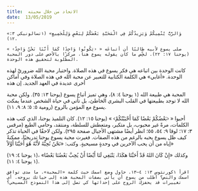 ```yaml
---
title:  الاتحاد من خلال محبته
date:  13/05/2019
---
```


`«وَالرَّبُّ يُنْمِيكُمْ وَيَزِيدُكُمْ فِي الْمَحَبَّةِ بَعْضَكُمْ لِبَعْضٍ وَلِلْجَمِيعِ» (١تسالونيكي ٣: ١٢).`

`صلى يسوع لأبيه طالبًا أن أتباعَه « ‹يَكُونُوا وَاحِدًا كَمَا أَنَّنَا نَحْنُ وَاحِدٌ› » (يوحنا ١٧: ٢٢). لخِّص ما كان يقوله يسوع هنا، مركزًا بالأخص على دور المحبة المطلوبة لتحقيق هذه الوحدة.`

كانت الوحدة بين اتباعه هي فكر يسوع في هذه الصلاة. واختبار محبة الله ضروريٌ لهذه الوحدة. «أغابي» هي الكلمة الكتابية للتعبير عن محبة الله في هذه الصلاة وفي أماكن أخرى عديدة في العهد الجديد. إن هذه

المحبة هي طبيعة الله (١ يوحنا ٤: ٨)، وهي تميز أتباع يسوع (يوحنا ١٣: ٣٥). ولكن محبة الله لا توجد بطبيعتها في القلب البشري الخاطئ، بل تأتي في حياة الشخص عندما يمكث يسوع مع المؤمن بالروح (رومية ٥: ٥؛ ٨: ٩، ١١).

أحبوا « ‹بَعْضُكُمْ بَعْضًا كَمَا أَحْبَبْتُكُمْ› » (يوحنا ١٥: ١٢). كان التلميذ يوحنا، الذي كتب هذه الكلمات، مرةً غير محبوب، بل متكبر، ومتعطش للسلطة، ومنتقد، وحامي الطبع (مرقس ٣: ١٧؛ لوقا ٩: ٥٤، ٥٥؛ انظر أيضًا مشتهى الأجيال صفحة ٢٩٥). ولكن لاحقًا في الحياة تذكر كيف ظل يسوع يحبه بالرغم من هذه الصفات. فغيرت محبة يسوع يوحنا تدريجيًا، ممكنةً إياه من أن يحب الآخرين في وحدةٍ مسيحيةٍ. وكتب: «نَحْنُ نُحِبُّهُ لأَنَّهُ هُوَ أَحَبَّنَا أَوَّلاً»

(١ يوحنا ٤: ١٩)، وكذلك «إِنْ كَانَ اللهُ قَدْ أَحَبَّنَا هكَذَا، يَنْبَغِي لَنَا أَيْضًا أَنْ يُحِبَّ بَعْضُنَا بَعْضًا» (١ يوحنا ٤: ١١).

`اقرأ ١كورنثوس ١٣: ٤–١٣. حاول وضع اسمك حيث كلمة «المحبة». ما مدى توافق اسمك والنص؟ أطلب من يسوع أن يأتي بصفات المحبة هذه إلى حياتك بروحه. أي تغييرات قد يحفزك الروح على إحداثها كي تصل إلى هذا النموذج المسيحي؟`